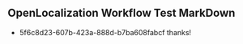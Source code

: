 ## OpenLocalization Workflow Test MarkDown
* 5f6c8d23-607b-423a-888d-b7ba608fabcf thanks!

<!--HONumber=Jul16_HO5-->


